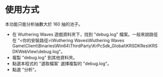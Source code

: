 # 使用方式

本功能只能分析抽數大於 160 抽的池子。

- 在 Wuthering Waves 遊戲資料夾下，找到 "debug.log" 檔案。一般來說路徑在 "<你的安裝路徑>\Wuthering Waves\Wuthering Waves Game\Client\Binaries\Win64\ThirdParty\KrPcSdk_Global\KRSDKRes\KRSDKWebView\debug.log"。
- 複製 "debug.log" 到其他資料夾。
- 點選本程式的 "選取檔案' 選擇複製的 "debug.log"。
- 點選 "分析"。
